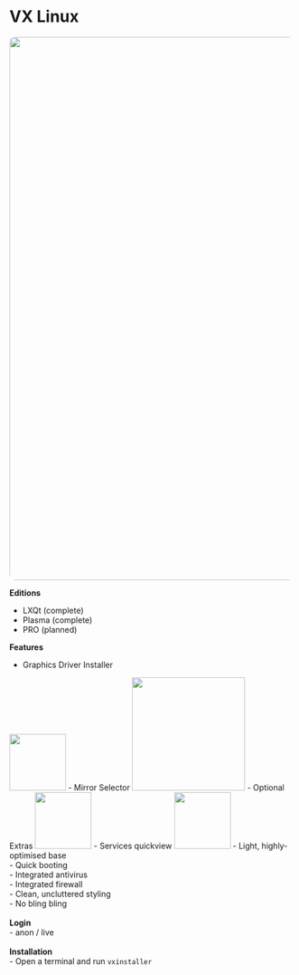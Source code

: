 # VX Linux
<img src="https://raw.githubusercontent.com/dessington/vx-linux/main/vx-7.0-plasma-desktop.png" style="width:960px;border-radius:10px!important;">

**Editions**
- LXQt (complete)
- Plasma (complete)
- PRO (planned)

**Features**
- Graphics Driver Installer
<img src="https://github.com/dessington/vx-linux/blob/main/graphics-drivers.png" style="width:100px;">
- Mirror Selector
<img src="https://github.com/dessington/vx-linux/blob/main/mirror-selector.png" style="width:200px;">
- Optional Extras
<img src="https://github.com/dessington/vx-linux/blob/main/optional-modules.png" style="width:100px;">
- Services quickview
<img src="https://github.com/dessington/vx-linux/blob/main/optional-modules.png" style="width:100px;">
- Light, highly-optimised base<br>
- Quick booting<br>
- Integrated antivirus<br>
- Integrated firewall<br>
- Clean, uncluttered styling<br>
- No bling bling<br>
<br>
<b>Login</b><br>
- anon / live
<br><br>
<b>Installation</b><br>
- Open a terminal and run <code>vxinstaller</code>


